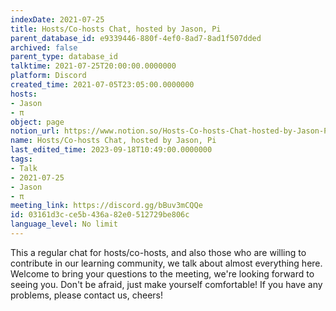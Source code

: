 ```yaml
---
indexDate: 2021-07-25
title: Hosts/Co-hosts Chat, hosted by Jason, Pi
parent_database_id: e9339446-880f-4ef0-8ad7-8ad1f507dded
archived: false
parent_type: database_id
talktime: 2021-07-25T20:00:00.0000000
platform: Discord
created_time: 2021-07-05T23:05:00.0000000
hosts:
- Jason
- π
object: page
notion_url: https://www.notion.so/Hosts-Co-hosts-Chat-hosted-by-Jason-Pi-03161d3cce5b436a82e0512729be806c
name: Hosts/Co-hosts Chat, hosted by Jason, Pi
last_edited_time: 2023-09-18T10:49:00.0000000
tags:
- Talk
- 2021-07-25
- Jason
- π
meeting_link: https://discord.gg/bBuv3mCQQe
id: 03161d3c-ce5b-436a-82e0-512729be806c
language_level: No limit
---
```







This a regular chat for hosts/co-hosts, and also those who are willing to contribute in our learning community, we talk about almost everything here. Welcome to bring your questions to the meeting, we're looking forward to seeing you. Don't be afraid, just make yourself comfortable!
If you have any problems, please contact us, cheers!




